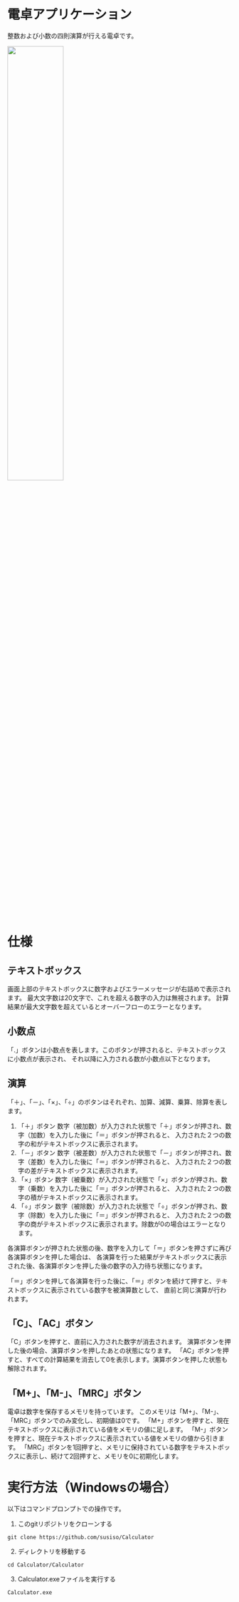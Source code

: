 # 電卓アプリケーション
整数および小数の四則演算が行える電卓です。

<img src="https://github.com/susiso/Calculator/assets/144706664/c0cc081e-8d26-47ab-a53c-43bbe5af8ef1" width="50%"/>

# 仕様
## テキストボックス
画面上部のテキストボックスに数字およびエラーメッセージが右詰めで表示されます。
最大文字数は20文字で、これを超える数字の入力は無視されます。
計算結果が最大文字数を超えているとオーバーフローのエラーとなります。

## 小数点
「.」ボタンは小数点を表します。このボタンが押されると、テキストボックスに小数点が表示され、
それ以降に入力される数が小数点以下となります。

## 演算
「＋」、「－」、「×」、「÷」のボタンはそれぞれ、加算、減算、乗算、除算を表します。
1. 「＋」ボタン
数字（被加数）が入力された状態で「＋」ボタンが押され、数字（加数）を入力した後に「＝」ボタンが押されると、
入力された２つの数字の和がテキストボックスに表示されます。
2. 「－」ボタン
数字（被差数）が入力された状態で「－」ボタンが押され、数字（差数）を入力した後に「＝」ボタンが押されると、
入力された２つの数字の差がテキストボックスに表示されます。
3. 「×」ボタン
数字（被乗数）が入力された状態で「×」ボタンが押され、数字（乗数）を入力した後に「＝」ボタンが押されると、
入力された２つの数字の積がテキストボックスに表示されます。
4. 「÷」ボタン
数字（被除数）が入力された状態で「÷」ボタンが押され、数字（除数）を入力した後に「＝」ボタンが押されると、
入力された２つの数字の商がテキストボックスに表示されます。除数が0の場合はエラーとなります。

各演算ボタンが押された状態の後、数字を入力して「＝」ボタンを押さずに再び各演算ボタンを押した場合は、
各演算を行った結果がテキストボックスに表示された後、各演算ボタンを押した後の数字の入力待ち状態になります。

「＝」ボタンを押して各演算を行った後に、「＝」ボタンを続けて押すと、テキストボックスに表示されている数字を被演算数として、
直前と同じ演算が行われます。

## 「C」、「AC」ボタン
「C」ボタンを押すと、直前に入力された数字が消去されます。
演算ボタンを押した後の場合、演算ボタンを押したあとの状態になります。
「AC」ボタンを押すと、すべての計算結果を消去して0を表示します。演算ボタンを押した状態も解除されます。

## 「M+」、「M-」、「MRC」ボタン
電卓は数字を保存するメモリを持っています。
このメモリは「M+」、「M-」、「MRC」ボタンでのみ変化し、初期値は0です。
「M+」ボタンを押すと、現在テキストボックスに表示されている値をメモリの値に足します。
「M-」ボタンを押すと、現在テキストボックスに表示されている値をメモリの値から引きます。
「MRC」ボタンを1回押すと、メモリに保持されている数字をテキストボックスに表示し、続けて2回押すと、メモリを0に初期化します。

# 実行方法（Windowsの場合）
以下はコマンドプロンプトでの操作です。
1. このgitリポジトリをクローンする
```shell
git clone https://github.com/susiso/Calculator
```
2. ディレクトリを移動する
```shell
cd Calculator/Calculator
```
3. Calculator.exeファイルを実行する
```
Calculator.exe
```


